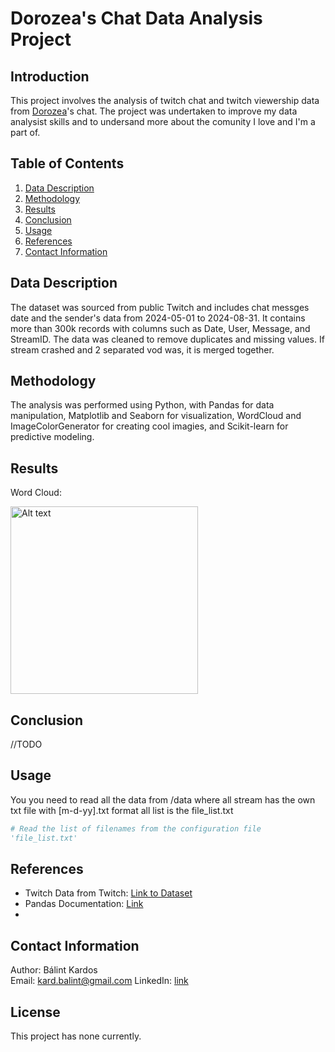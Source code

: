 # Dorozea's Chat Data Analysis Project

## Introduction
This project involves the analysis of twitch chat and twitch viewership data from [Dorozea](https://www.twitch.tv/dorozea)'s chat. The project was undertaken to improve my data analysist skills and to undersand more about the comunity I love and I'm a part of.

## Table of Contents
1. [Data Description](#data-description)
2. [Methodology](#methodology)
3. [Results](#results)
4. [Conclusion](#conclusion)
5. [Usage](#usage)
6. [References](#references)
7. [Contact Information](#contact-information)

## Data Description
The dataset was sourced from public Twitch and includes chat messges date and the sender's data from 2024-05-01 to 2024-08-31. It contains more than 300k records with columns such as Date, User, Message, and StreamID. The data was cleaned to remove duplicates and missing values. If stream crashed and 2 separated vod was, it is merged together.

## Methodology
The analysis was performed using Python, with Pandas for data manipulation, Matplotlib and Seaborn for visualization, WordCloud and ImageColorGenerator for creating cool imagies, and Scikit-learn for predictive modeling.

## Results
Word Cloud:

<img src="https://kappa.lol/ptfxA" alt="Alt text" width="300"/>

## Conclusion
//TODO

## Usage
You you need to read all the data from /data where all stream has the own txt file with [m-d-yy].txt format all list is the file_list.txt

```python
# Read the list of filenames from the configuration file
'file_list.txt'
```

## References
- Twitch Data from Twitch: [Link to Dataset](https://www.twitch.tv/dorozea)
- Pandas Documentation: [Link](https://pandas.pydata.org/)
- 

## Contact Information
Author: Bálint Kardos  
Email: kard.balint@gmail.com
LinkedIn: [link](https://www.linkedin.com/in/b%C3%A1lint-kardos/)  

## License
This project has none currently.
